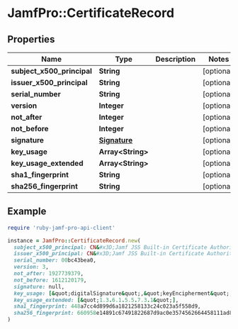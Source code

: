 # JamfPro::CertificateRecord

## Properties

| Name | Type | Description | Notes |
| ---- | ---- | ----------- | ----- |
| **subject_x500_principal** | **String** |  | [optional] |
| **issuer_x500_principal** | **String** |  | [optional] |
| **serial_number** | **String** |  | [optional] |
| **version** | **Integer** |  | [optional] |
| **not_after** | **Integer** |  | [optional] |
| **not_before** | **Integer** |  | [optional] |
| **signature** | [**Signature**](Signature.md) |  | [optional] |
| **key_usage** | **Array&lt;String&gt;** |  | [optional] |
| **key_usage_extended** | **Array&lt;String&gt;** |  | [optional] |
| **sha1_fingerprint** | **String** |  | [optional] |
| **sha256_fingerprint** | **String** |  | [optional] |

## Example

```ruby
require 'ruby-jamf-pro-api-client'

instance = JamfPro::CertificateRecord.new(
  subject_x500_principal: CN&#x3D;Jamf JSS Built-in Certificate Authority,
  issuer_x500_principal: CN&#x3D;Jamf JSS Built-in Certificate Authority,
  serial_number: 00bc43bea0,
  version: 3,
  not_after: 1927739379,
  not_before: 1612120179,
  signature: null,
  key_usage: [&quot;digitalSignature&quot;,&quot;keyEncipherment&quot;,&quot;keyCertSign&quot;,&quot;cRLSign&quot;],
  key_usage_extended: [&quot;1.3.6.1.5.5.7.3.1&quot;],
  sha1_fingerprint: 448a7cc4d899d6a1821258133c24c023a5f558d9,
  sha256_fingerprint: 660958e14891c67491822687d9ac0e3574562664458111ad875b680995ca472b
)
```

